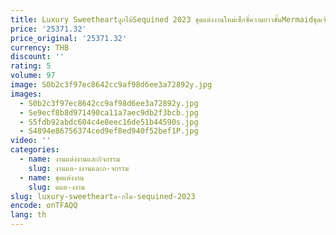```yaml
---
title: Luxury Sweetheartลูกไม้Sequined 2023 ชุดแต่งงานใหม่เซ็กซี่ความยาวชั้นMermaidชุดเจ้าสาวRobe De Mariée Custom D53X
price: '25371.32'
price_original: '25371.32'
currency: THB
discount: ''
rating: 5
volume: 97
image: S0b2c3f97ec8642cc9af98d6ee3a72892y.jpg
images:
  - S0b2c3f97ec8642cc9af98d6ee3a72892y.jpg
  - Se9ecf8b8d971490ca11a7aec9db2f3bcb.jpg
  - S5fdb92abdc604c4e8eec16de51b44590s.jpg
  - S4894e86756374ced9ef8ed940f52bef1P.jpg
video: ''
categories:
  - name: งานแต่งงานและกิจกรรม
    slug: งานแต-งงานและก-จกรรม
  - name: ชุดแต่งงาน
    slug: ดแต-งงาน
slug: luxury-sweetheartล-กไม-sequined-2023
encode: onTFAQQ
lang: th
---
```

  